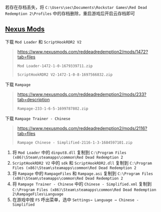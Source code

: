 若存在存档丢失，将 `C:\Users\sec\Documents\Rockstar Games\Red Dead Redemption 2\Profiles` 中的存档删除，重启游戏后开启云存档即可

## [Nexus Mods](https://www.nexusmods.com/)

下载 `Mod Loader` 和 `ScriptHookRDR2 V2` 

> https://www.nexusmods.com/reddeadredemption2/mods/1472?tab=files
>
>  `Mod Loader-1472-1-0-1679339711.zip ` 
>
>  `ScriptHookRDR2 V2-1472-1-0-8-1697566832.zip` 

下载 `Rampage` 

> https://www.nexusmods.com/reddeadredemption2/mods/233?tab=description
>
>  `Rampage-233-1-6-5-1699787802.zip` 

下载 `Rampage Trainer - Chinese` 

> https://www.nexusmods.com/reddeadredemption2/mods/2116?tab=files
>
>  `Rampage Chinese - Simplified-2116-1-3-1684597101.zip` 

1. 将 `Mod Loader` 中的 `dinput8.dll` 复制到 `C:\Program Files (x86)\Steam\steamapps\common\Red Dead Redemption 2` 
2.  `ScriptHookRDR2 V2` 中的 `sdk` 和 `ScriptHookRDR2.dll` 复制到 `C:\Program Files (x86)\Steam\steamapps\common\Red Dead Redemption 2` 
3. 将  `Rampage` 中的 `RampageFiles` 和 `Rampage.asi` 复制到  `C:\Program Files (x86)\Steam\steamapps\common\Red Dead Redemption 2` 
4. 将 `Rampage Trainer - Chinese` 中的 `Chinese - Simplified.xml` 复制到 `C:\Program Files (x86)\Steam\steamapps\common\Red Dead Redemption 2\RampageFiles\Language` 
5. 在游戏中按 `F5` 呼出菜单，选中 `Settings→ Language → Chinese - Simplified` 

